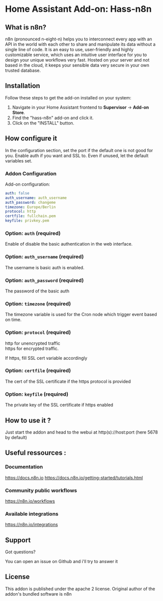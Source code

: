 # Home Assistant Add-on: Hass-n8n

## What is n8n?

n8n (pronounced n-eight-n) helps you to interconnect every app with an API in the world with each other to share and manipulate its data without a single line of code. It is an easy to use, user-friendly and highly customizable service, which uses an intuitive user interface for you to design your unique workflows very fast. Hosted on your server and not based in the cloud, it keeps your sensible data very secure in your own trusted database.


## Installation

Follow these steps to get the add-on installed on your system:

1. Navigate in your Home Assistant frontend to **Supervisor** -> **Add-on Store**.
2. Find the "hass-n8n" add-on and click it.
3. Click on the "INSTALL" button.

## How configure it

In the configuration section, set the port if the default one is not good for you. Enable auth if you want and SSL to.
Even if unused, let the default variables set. 


### Addon Configuration

Add-on configuration:

```yaml
auth: false
auth_username: auth_username
auth_password: changeme
timezone: Europe/Berlin
protocol: http
certfile: fullchain.pem
keyfile: privkey.pem
```

### Option: `auth` (required)

Enable of disable the basic authentication in the web interface.

### Option: `auth_username` (required)

The username is basic auth is enabled.

### Option: `auth_password` (required)

The password of the basic auth

### Option: `timezone` (required)

The timezone variable is used for the Cron node which trigger event based on time.

### Option: `protocol` (required)

http for unencrypted traffic  
https for encrypted traffic.

If https, fill SSL cert variable accordingly

### Option: `certfile` (required)

The cert of the SSL certificate if the https protocol is provided

### Option: `keyfile` (required)

The private key of the SSL certificate if https enabled

## How to use it ?

Just start the addon and head to the webui at http(s)://host:port (here 5678 by default)


## Useful ressources :

### Documentation

https://docs.n8n.io
https://docs.n8n.io/getting-started/tutorials.html

### Community public workflows

https://n8n.io/workflows

### Available integrations

https://n8n.io/integrations

## Support

Got questions?

You can open an issue on Github and i'll try to answer it

[repository]: https://github.com/Rbillon59/hass-n8n

## License

This addon is published under the apache 2 license. Original author of the addon's bundled software is n8n